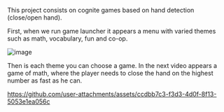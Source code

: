 This project consists on cognite games based on hand detection (close/open hand).

First, when we run game launcher it appears a menu with varied themes such as math, vocabulary, fun and co-op.

![image](https://github.com/user-attachments/assets/a9f179fc-fa7e-4d1c-a58a-9927ae37d2a5)

Then is each theme you can choose a game.
In the next video appears a game of math, where the player needs to close the hand on the highest number as fast as he can.




https://github.com/user-attachments/assets/ccdbb7c3-f3d3-4d0f-8f13-5053e1ea056c

